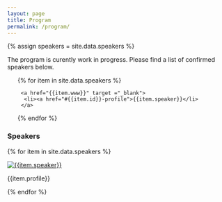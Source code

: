 ```yaml
---
layout: page
title: Program
permalink: /program/
---
```


{% assign speakers = site.data.speakers %}

<p>The program is curently work in progress. Please find a list of confirmed speakers below.</p>

<ul>
{% for item in site.data.speakers %}

     <a href="{{item.www}}" target ="_blank">
      <li><a href="#{{item.id}}-profile">{{item.speaker}}</li>
     </a>
{% endfor %}
</ul>

<h3>Speakers</h3>

{% for item in site.data.speakers %}

<div class="row">
 <div class="col-lg-12 col-md-12">
  <div class="row">
   <div class="col-sm-3 col-xs-6">
    <div class="sponsor-img" style="max-width: 300">
     <a href="{{item.www}}" target ="_blank">
      <img src="{{item.image}}" alt="{{item.speaker}}">
     </a>
    </div>
   </div>
   <div class="col-sm-9 col-xs-12">
    <p id="{{item.id}}-profile">
     {{item.profile}}
    </p>
   </div>
  </div>
 </div>
</div>
{% endfor %}

<!--
<h2>Conference Schedule</h2>
<div class="row program">
 <div class="col-xs-12">

  <div class="row">
   <div id="equalheight">
    <div class="col-sm-2 col-xs-12 time-col">
     <time>08:30 - 09:00</time>
    </div>
    <div class="col-sm-10 col-xs-12 break-col">
     Registration
    </div>
   </div>
  </div>

  <div class="row">
   <div id="equalheight">
    <div class="col-sm-2 col-xs-12 time-col">
     <time>09:00 - 09:05</time>
    </div>
    <div class="col-sm-10 col-xs-12 talk-col-morning">
     Welcome
    </div>
   </div>
  </div>
  
  <div class="row">
   <div class="col-sm-2 col-xs-12 time-col">
    <time>09:05 - 09:50</time>
   </div>
   <div class="col-sm-10 col-xs-12 talk-col-morning">
    <a href="#{{speakers[0].id}}-profile"><speaker>{{speakers[0].speaker}}</speaker></a>
    <a href="#{{speakers[0].id}}-abstract"><title>{{speakers[0].title}}</title></a>
   </div>
  </div>

  <div class="row">
   <div class="col-sm-2 col-xs-12 time-col">
    <time>09:50 - 10:30</time>
   </div>
   <div class="col-sm-10 col-xs-12 talk-col-morning">
    <a href="#{{speakers[1].id}}-profile"><speaker>{{speakers[1].speaker}}</speaker></a>
    <a href="#{{speakers[1].id}}-abstract"><title>{{speakers[1].title}}</title></a>
   </div>
  </div>

  <div class="row">
   <div class="col-sm-2 col-xs-12 time-col">
    <time>10:30 - 11:00</time>
   </div>
   <div class="col-sm-10 col-xs-12 break-col">
	Coffee Break
   </div>
  </div>
  <div class="row">
   <div class="col-sm-2 col-xs-12 time-col">
    <time>11:00 - 11:30</time>
   </div>
   <div class="col-sm-10 col-xs-12 time-col-morning">
    <speaker>Speaker</speaker>
    <title>Talk 2</title>
   </div>
  </div>
  <div class="row">
   <div class="col-sm-2 col-xs-12 time-col">
    <time>11:30 - 12:15</time>
   </div>
   <div class="col-sm-10 col-xs-12 talk-col-morning">
    <speaker>Speaker</speaker>
    <title>Talk 3</title>
   </div>
  </div>
  <div class="row">
   <div class="col-sm-2 col-xs-12 time-col">
    <time>12:15 - 13:00</time>
   </div>
   <div class="col-sm-10 col-xs-12 talk-col-morning">
    <speaker>Speaker</speaker>
    <title>Talk 4</title>
   </div>
  </div>
  <div class="row">
   <div class="col-sm-2 col-xs-12 time-col">
    <time>13:00 - 14:00</time>
   </div>
   <div class="col-sm-10 col-xs-12 break-col">
	Lunch Break
   </div>
  </div>
 </div>
</div>

<div class="row">
 <div class="col-xs-12">
  <div class="row">
   <div class="col-md-2 col-sm-12 time-col">
    <time>14:00 - 14:40</time>
   </div>
   <div class="col-md-5 col-sm-12 track-1">
    <speaker>Speaker</speaker>
    <title>Talk 1.1</title>
   </div>
   <div class="col-md-5 col-sm-12 track-2">
    <speaker>Speaker</speaker>
    <title>Talk 1.2</title>
   </div>
  </div>
 </div>
</div>
<div class="row">
 <div class="col-xs-12">
  <div class="row">
   <div class="col-md-2 col-sm-12 time-col">
    <time>14:00 - 14:40</time>
   </div>
   <div class="col-md-5 col-sm-12 track-1">
    <speaker>Speaker</speaker>
    <title>Talk 1.1</title>
   </div>
   <div class="col-md-5 col-sm-12 track-2">
    <speaker>Speaker</speaker>
    <title>Talk 1.2</title>
   </div>
  </div>
 </div>
</div>


<h3>Abstracts</h3>

{% for item in site.data.speakers %}
<div class="row">
 <div class="col-lg-12 col-md-12">
  <h4>{{item.title}}</h4>
  <strong>Title: </strong>{{item.title}}<br>
  <strong>Speaker: </strong>{{item.speaker}}<br>
  <p id="{{item.id}}-abstract">{{item.abstract}}</p>
 </div>
</div>
{% endfor %}

-->
